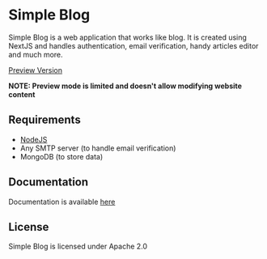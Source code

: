 # Simple Blog

Simple Blog is a web application that works like blog. It is created using NextJS and handles authentication, email verification, handy articles editor and much more.

[Preview Version](https://simpleblog.kpgtb.eu)

**NOTE: Preview mode is limited and doesn't allow modifying website content**

## Requirements

-   [NodeJS](https://nodejs.org/en/download)
-   Any SMTP server (to handle email verification)
-   MongoDB (to store data)

## Documentation

Documentation is available [here](https://docs.kpgtb.eu)

## License

Simple Blog is licensed under Apache 2.0
